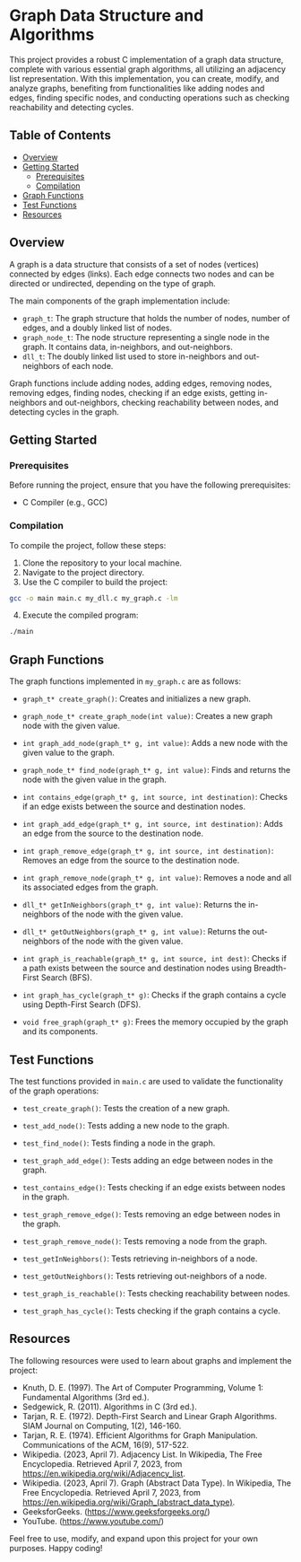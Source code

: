 # Graph Data Structure and Algorithms

This project provides a robust C implementation of a graph data structure, complete with various essential graph algorithms, all utilizing an adjacency list representation. With this implementation, you can create, modify, and analyze graphs, benefiting from functionalities like adding nodes and edges, finding specific nodes, and conducting operations such as checking reachability and detecting cycles. 

## Table of Contents

- [Overview](#overview)
- [Getting Started](#getting-started)
  - [Prerequisites](#prerequisites)
  - [Compilation](#compilation)
- [Graph Functions](#graph-functions)
- [Test Functions](#test-functions)
- [Resources](#resources)

## Overview

A graph is a data structure that consists of a set of nodes (vertices) connected by edges (links). Each edge connects two nodes and can be directed or undirected, depending on the type of graph.

The main components of the graph implementation include:
- `graph_t`: The graph structure that holds the number of nodes, number of edges, and a doubly linked list of nodes.
- `graph_node_t`: The node structure representing a single node in the graph. It contains data, in-neighbors, and out-neighbors.
- `dll_t`: The doubly linked list used to store in-neighbors and out-neighbors of each node.

Graph functions include adding nodes, adding edges, removing nodes, removing edges, finding nodes, checking if an edge exists, getting in-neighbors and out-neighbors, checking reachability between nodes, and detecting cycles in the graph.

## Getting Started

### Prerequisites

Before running the project, ensure that you have the following prerequisites:
- C Compiler (e.g., GCC)

### Compilation

To compile the project, follow these steps:
1. Clone the repository to your local machine.
2. Navigate to the project directory.
3. Use the C compiler to build the project:

```bash
gcc -o main main.c my_dll.c my_graph.c -lm
```

4. Execute the compiled program:

```bash
./main
```

## Graph Functions

The graph functions implemented in `my_graph.c` are as follows:

- `graph_t* create_graph()`: Creates and initializes a new graph.

- `graph_node_t* create_graph_node(int value)`: Creates a new graph node with the given value.

- `int graph_add_node(graph_t* g, int value)`: Adds a new node with the given value to the graph.

- `graph_node_t* find_node(graph_t* g, int value)`: Finds and returns the node with the given value in the graph.

- `int contains_edge(graph_t* g, int source, int destination)`: Checks if an edge exists between the source and destination nodes.

- `int graph_add_edge(graph_t* g, int source, int destination)`: Adds an edge from the source to the destination node.

- `int graph_remove_edge(graph_t* g, int source, int destination)`: Removes an edge from the source to the destination node.

- `int graph_remove_node(graph_t* g, int value)`: Removes a node and all its associated edges from the graph.

- `dll_t* getInNeighbors(graph_t* g, int value)`: Returns the in-neighbors of the node with the given value.

- `dll_t* getOutNeighbors(graph_t* g, int value)`: Returns the out-neighbors of the node with the given value.

- `int graph_is_reachable(graph_t* g, int source, int dest)`: Checks if a path exists between the source and destination nodes using Breadth-First Search (BFS).

- `int graph_has_cycle(graph_t* g)`: Checks if the graph contains a cycle using Depth-First Search (DFS).

- `void free_graph(graph_t* g)`: Frees the memory occupied by the graph and its components.

## Test Functions

The test functions provided in `main.c` are used to validate the functionality of the graph operations:

- `test_create_graph()`: Tests the creation of a new graph.

- `test_add_node()`: Tests adding a new node to the graph.

- `test_find_node()`: Tests finding a node in the graph.

- `test_graph_add_edge()`: Tests adding an edge between nodes in the graph.

- `test_contains_edge()`: Tests checking if an edge exists between nodes in the graph.

- `test_graph_remove_edge()`: Tests removing an edge between nodes in the graph.

- `test_graph_remove_node()`: Tests removing a node from the graph.

- `test_getInNeighbors()`: Tests retrieving in-neighbors of a node.

- `test_getOutNeighbors()`: Tests retrieving out-neighbors of a node.

- `test_graph_is_reachable()`: Tests checking reachability between nodes.

- `test_graph_has_cycle()`: Tests checking if the graph contains a cycle.

## Resources

The following resources were used to learn about graphs and implement the project:
- Knuth, D. E. (1997). The Art of Computer Programming, Volume 1: Fundamental Algorithms (3rd ed.).
- Sedgewick, R. (2011). Algorithms in C (3rd ed.).
- Tarjan, R. E. (1972). Depth-First Search and Linear Graph Algorithms. SIAM Journal on Computing, 1(2), 146-160.
- Tarjan, R. E. (1974). Efficient Algorithms for Graph Manipulation. Communications of the ACM, 16(9), 517-522.
- Wikipedia. (2023, April 7). Adjacency List. In Wikipedia, The Free Encyclopedia. Retrieved April 7, 2023, from https://en.wikipedia.org/wiki/Adjacency_list.
- Wikipedia. (2023, April 7). Graph (Abstract Data Type). In Wikipedia, The Free Encyclopedia. Retrieved April 7, 2023, from https://en.wikipedia.org/wiki/Graph_(abstract_data_type).
- GeeksforGeeks. (https://www.geeksforgeeks.org/)
- YouTube. (https://www.youtube.com/)

Feel free to use, modify, and expand upon this project for your own purposes. Happy coding!
